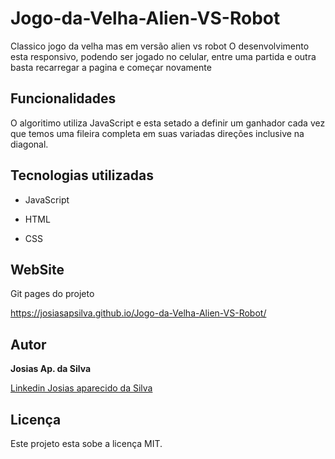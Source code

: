 # Jogo-da-Velha-Alien-VS-Robot

Classico jogo da velha mas em versão alien vs robot 
O desenvolvimento esta responsivo, podendo ser jogado no celular, entre uma partida e outra basta recarregar a pagina e começar novamente 


## Funcionalidades

O algoritimo utiliza JavaScript e esta setado a definir um ganhador cada vez que temos uma fileira completa em suas variadas direções inclusive na diagonal. 

## Tecnologias utilizadas

* JavaScript

* HTML

* CSS


## WebSite

Git pages do projeto

<https://josiasapsilva.github.io/Jogo-da-Velha-Alien-VS-Robot/>


## Autor

**Josias Ap. da Silva**

[Linkedin Josias aparecido da Silva](https://www.linkedin.com/in/josias-aparecido-da-silva/)


## Licença

Este projeto esta sobe a licença MIT.
